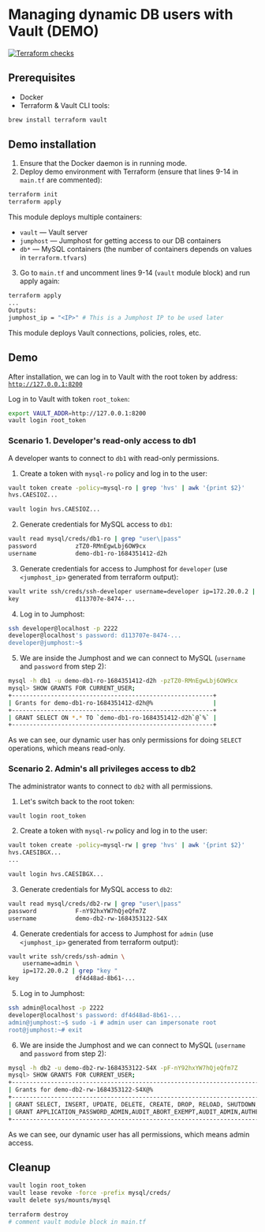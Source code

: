 # Managing dynamic DB users with Vault (DEMO)

[![Terraform checks](https://github.com/Amet13/dynamic-dbusers-vault-demo/actions/workflows/tf-checks.yml/badge.svg)](https://github.com/Amet13/dynamic-dbusers-vault-demo/actions/workflows/tf-checks.yml)

## Prerequisites

- Docker
- Terraform & Vault CLI tools:

```bash
brew install terraform vault
```

## Demo installation

1. Ensure that the Docker daemon is in running mode.
2. Deploy demo environment with Terraform (ensure that lines 9-14 in `main.tf` are commented):

```bash
terraform init
terraform apply
```

This module deploys multiple containers:

- `vault` — Vault server
- `jumphost` — Jumphost for getting access to our DB containers
- `db*` — MySQL containers (the number of containers depends on values in `terraform.tfvars`)

3. Go to `main.tf` and uncomment lines 9-14 (`vault` module block) and run apply again:

```bash
terraform apply
...
Outputs:
jumphost_ip = "<IP>" # This is a Jumphost IP to be used later
```

This module deploys Vault connections, policies, roles, etc.

## Demo

After installation, we can log in to Vault with the root token by address: [`http://127.0.0.1:8200`](http://127.0.0.1:8200)

Log in to Vault with token `root_token`:

```bash
export VAULT_ADDR=http://127.0.0.1:8200
vault login root_token
```

### Scenario 1. Developer's read-only access to db1

A developer wants to connect to `db1` with read-only permissions.

1. Create a token with `mysql-ro` policy and log in to the user:

```bash
vault token create -policy=mysql-ro | grep 'hvs' | awk '{print $2}'
hvs.CAESIOZ...

vault login hvs.CAESIOZ...
```

2. Generate credentials for MySQL access to `db1`:

```bash
vault read mysql/creds/db1-ro | grep "user\|pass"
password           zTZ0-RMnEgwLbj6OW9cx
username           demo-db1-ro-1684351412-d2h
```

3. Generate credentials for access to Jumphost for `developer` (use `<jumphost_ip>` generated from terraform output):

```bash
vault write ssh/creds/ssh-developer username=developer ip=172.20.0.2 | grep "key "
key                d113707e-8474-...
```

4. Log in to Jumphost:

```bash
ssh developer@localhost -p 2222
developer@localhost's password: d113707e-8474-...
developer@jumphost:~$ 
```

5. We are inside the Jumphost and we can connect to MySQL (`username` and `password` from step 2):

```bash
mysql -h db1 -u demo-db1-ro-1684351412-d2h -pzTZ0-RMnEgwLbj6OW9cx
mysql> SHOW GRANTS FOR CURRENT_USER;
+---------------------------------------------------------+
| Grants for demo-db1-ro-1684351412-d2h@%                 |
+---------------------------------------------------------+
| GRANT SELECT ON *.* TO `demo-db1-ro-1684351412-d2h`@`%` |
+---------------------------------------------------------+
```

As we can see, our dynamic user has only permissions for doing `SELECT` operations, which means read-only.

### Scenario 2. Admin's all privileges access to db2

The administrator wants to connect to `db2` with all permissions.

1. Let's switch back to the root token:

```bash
vault login root_token
```

2. Create a token with `mysql-rw` policy and log in to the user:

```bash
vault token create -policy=mysql-rw | grep 'hvs' | awk '{print $2}'
hvs.CAESIBGX...
...

vault login hvs.CAESIBGX...
```

3. Generate credentials for MySQL access to `db2`:

```bash
vault read mysql/creds/db2-rw | grep "user\|pass"
password           F-nY92hxYW7hQjeQfm7Z
username           demo-db2-rw-1684353122-S4X
```

4. Generate credentials for access to Jumphost for `admin` (use `<jumphost_ip>` generated from terraform output):

```bash
vault write ssh/creds/ssh-admin \
    username=admin \
    ip=172.20.0.2 | grep "key "
key                df4d48ad-8b61-...
```

5. Log in to Jumphost:

```bash
ssh admin@localhost -p 2222
developer@localhost's password: df4d48ad-8b61-...
admin@jumphost:~$ sudo -i # admin user can impersonate root
root@jumphost:~# exit
```

6. We are inside the Jumphost and we can connect to MySQL (`username` and `password` from step 2):

```bash
mysql -h db2 -u demo-db2-rw-1684353122-S4X -pF-nY92hxYW7hQjeQfm7Z
mysql> SHOW GRANTS FOR CURRENT_USER;
+------------------------------------------------------------------------------------------------------------------------------------------------------------------------------------------------------------------------------------------------------------------------------------------------------------------------------------------------------------------------------------------------------------------------------------------------------------------------------------------------------------------------------------------------------------------------------------------------------------------------------------------------------------------------------------------------------------------------------------------------------------------------------------------+
| Grants for demo-db2-rw-1684353122-S4X@%                                                                                                                                                                                                                                                                                                                                                                                                                                                                                                                                                                                                                                                                                                                                                  |
+------------------------------------------------------------------------------------------------------------------------------------------------------------------------------------------------------------------------------------------------------------------------------------------------------------------------------------------------------------------------------------------------------------------------------------------------------------------------------------------------------------------------------------------------------------------------------------------------------------------------------------------------------------------------------------------------------------------------------------------------------------------------------------------+
| GRANT SELECT, INSERT, UPDATE, DELETE, CREATE, DROP, RELOAD, SHUTDOWN, PROCESS, FILE, REFERENCES, INDEX, ALTER, SHOW DATABASES, SUPER, CREATE TEMPORARY TABLES, LOCK TABLES, EXECUTE, REPLICATION SLAVE, REPLICATION CLIENT, CREATE VIEW, SHOW VIEW, CREATE ROUTINE, ALTER ROUTINE, CREATE USER, EVENT, TRIGGER, CREATE TABLESPACE, CREATE ROLE, DROP ROLE ON *.* TO `demo-db2-rw-1684353122-S4X`@`%`                                                                                                                                                                                                                                                                                                                                                                                     |
| GRANT APPLICATION_PASSWORD_ADMIN,AUDIT_ABORT_EXEMPT,AUDIT_ADMIN,AUTHENTICATION_POLICY_ADMIN,BACKUP_ADMIN,BINLOG_ADMIN,BINLOG_ENCRYPTION_ADMIN,CLONE_ADMIN,CONNECTION_ADMIN,ENCRYPTION_KEY_ADMIN,FIREWALL_EXEMPT,FLUSH_OPTIMIZER_COSTS,FLUSH_STATUS,FLUSH_TABLES,FLUSH_USER_RESOURCES,GROUP_REPLICATION_ADMIN,GROUP_REPLICATION_STREAM,INNODB_REDO_LOG_ARCHIVE,INNODB_REDO_LOG_ENABLE,PASSWORDLESS_USER_ADMIN,PERSIST_RO_VARIABLES_ADMIN,REPLICATION_APPLIER,REPLICATION_SLAVE_ADMIN,RESOURCE_GROUP_ADMIN,RESOURCE_GROUP_USER,ROLE_ADMIN,SENSITIVE_VARIABLES_OBSERVER,SERVICE_CONNECTION_ADMIN,SESSION_VARIABLES_ADMIN,SET_USER_ID,SHOW_ROUTINE,SYSTEM_USER,SYSTEM_VARIABLES_ADMIN,TABLE_ENCRYPTION_ADMIN,TELEMETRY_LOG_ADMIN,XA_RECOVER_ADMIN ON *.* TO `demo-db2-rw-1684353122-S4X`@`%` |
+------------------------------------------------------------------------------------------------------------------------------------------------------------------------------------------------------------------------------------------------------------------------------------------------------------------------------------------------------------------------------------------------------------------------------------------------------------------------------------------------------------------------------------------------------------------------------------------------------------------------------------------------------------------------------------------------------------------------------------------------------------------------------------------+
```

As we can see, our dynamic user has all permissions, which means admin access.

## Cleanup

```bash
vault login root_token
vault lease revoke -force -prefix mysql/creds/
vault delete sys/mounts/mysql

terraform destroy
# comment vault module block in main.tf
```
